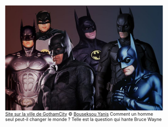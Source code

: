 ![Image](./asset/cover.png)
[Site sur la ville de GothamCity](https://baldplayer123.github.io/YanisGotham/)
&copy; [Bouseksou Yanis](#)
Comment un homme seul peut-il changer le monde ? Telle est la question qui hante Bruce Wayne
